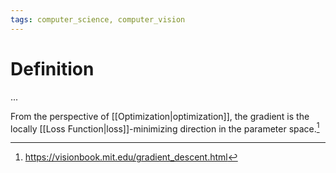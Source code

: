 ```yaml
---
tags: computer_science, computer_vision
---
```


# Definition

...

From the perspective of [[Optimization|optimization]], the gradient is the locally [[Loss Function|loss]]-minimizing direction in the parameter space.[^1]

[^1]: https://visionbook.mit.edu/gradient_descent.html